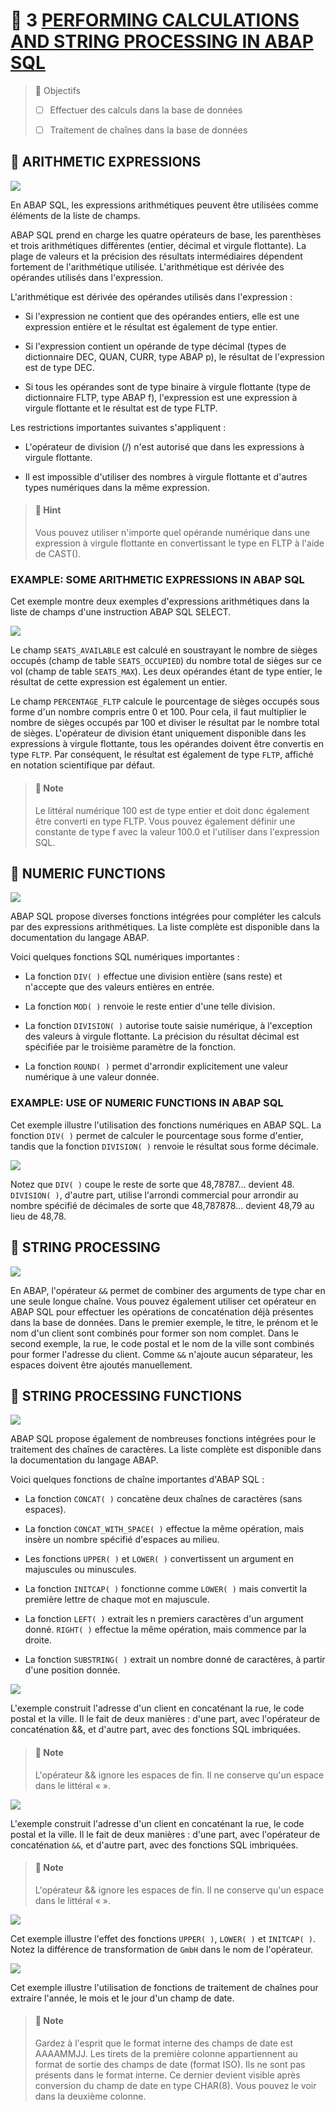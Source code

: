 # 🌸 3 [PERFORMING CALCULATIONS AND STRING PROCESSING IN ABAP SQL](https://learning.sap.com/learning-journeys/acquire-core-abap-skills/performing-calculations-and-string-processing-in-abap-sql_a158cbc9-7ada-422d-8759-eadb13078a13)

> 🌺 Objectifs
>
> - [ ] Effectuer des calculs dans la base de données
>
> - [ ] Traitement de chaînes dans la base de données

## 🌸 ARITHMETIC EXPRESSIONS

![](./assets/1-Arithmetic_Expresssions_001.png)

En ABAP SQL, les expressions arithmétiques peuvent être utilisées comme éléments de la liste de champs.

ABAP SQL prend en charge les quatre opérateurs de base, les parenthèses et trois arithmétiques différentes (entier, décimal et virgule flottante). La plage de valeurs et la précision des résultats intermédiaires dépendent fortement de l'arithmétique utilisée. L'arithmétique est dérivée des opérandes utilisés dans l'expression.

L'arithmétique est dérivée des opérandes utilisés dans l'expression :

- Si l'expression ne contient que des opérandes entiers, elle est une expression entière et le résultat est également de type entier.

- Si l'expression contient un opérande de type décimal (types de dictionnaire DEC, QUAN, CURR, type ABAP p), le résultat de l'expression est de type DEC.

- Si tous les opérandes sont de type binaire à virgule flottante (type de dictionnaire FLTP, type ABAP f), l'expression est une expression à virgule flottante et le résultat est de type FLTP.

Les restrictions importantes suivantes s'appliquent :

- L'opérateur de division (/) n'est autorisé que dans les expressions à virgule flottante.

- Il est impossible d'utiliser des nombres à virgule flottante et d'autres types numériques dans la même expression.

> #### 🍧 Hint
>
> Vous pouvez utiliser n'importe quel opérande numérique dans une expression à virgule flottante en convertissant le type en FLTP à l'aide de CAST().

### EXAMPLE: SOME ARITHMETIC EXPRESSIONS IN ABAP SQL

Cet exemple montre deux exemples d'expressions arithmétiques dans la liste de champs d'une instruction ABAP SQL SELECT.

![](./assets/1-Arithmetic_Expresssions_002.png)

Le champ `SEATS_AVAILABLE` est calculé en soustrayant le nombre de sièges occupés (champ de table `SEATS_OCCUPIED`) du nombre total de sièges sur ce vol (champ de table `SEATS_MAX`). Les deux opérandes étant de type entier, le résultat de cette expression est également un entier.

Le champ `PERCENTAGE_FLTP` calcule le pourcentage de sièges occupés sous forme d'un nombre compris entre 0 et 100. Pour cela, il faut multiplier le nombre de sièges occupés par 100 et diviser le résultat par le nombre total de sièges. L'opérateur de division étant uniquement disponible dans les expressions à virgule flottante, tous les opérandes doivent être convertis en type `FLTP`. Par conséquent, le résultat est également de type `FLTP`, affiché en notation scientifique par défaut.

> #### 🍧 Note
>
> Le littéral numérique 100 est de type entier et doit donc également être converti en type FLTP. Vous pouvez également définir une constante de type f avec la valeur 100.0 et l'utiliser dans l'expression SQL.

## 🌸 NUMERIC FUNCTIONS

![](./assets/2-Numeric_Functions_001.png)

ABAP SQL propose diverses fonctions intégrées pour compléter les calculs par des expressions arithmétiques. La liste complète est disponible dans la documentation du langage ABAP.

Voici quelques fonctions SQL numériques importantes :

- La fonction `DIV( )` effectue une division entière (sans reste) et n'accepte que des valeurs entières en entrée.

- La fonction `MOD( )` renvoie le reste entier d'une telle division.

- La fonction `DIVISION( )` autorise toute saisie numérique, à l'exception des valeurs à virgule flottante. La précision du résultat décimal est spécifiée par le troisième paramètre de la fonction.

- La fonction `ROUND( )` permet d'arrondir explicitement une valeur numérique à une valeur donnée.

### EXAMPLE: USE OF NUMERIC FUNCTIONS IN ABAP SQL

Cet exemple illustre l'utilisation des fonctions numériques en ABAP SQL. La fonction `DIV( )` permet de calculer le pourcentage sous forme d'entier, tandis que la fonction `DIVISION( )` renvoie le résultat sous forme décimale.

![](./assets/2-Numeric_Functions_002.png)

Notez que `DIV( )` coupe le reste de sorte que 48,78787… devient 48. `DIVISION( )`, d'autre part, utilise l'arrondi commercial pour arrondir au nombre spécifié de décimales de sorte que 48,787878… devient 48,79 au lieu de 48,78.

## 🌸 STRING PROCESSING

![](./assets/3-StringProcessing_001.png)

En ABAP, l'opérateur `&&` permet de combiner des arguments de type char en une seule longue chaîne. Vous pouvez également utiliser cet opérateur en ABAP SQL pour effectuer les opérations de concaténation déjà présentes dans la base de données. Dans le premier exemple, le titre, le prénom et le nom d'un client sont combinés pour former son nom complet. Dans le second exemple, la rue, le code postal et le nom de la ville sont combinés pour former l'adresse du client. Comme `&&` n'ajoute aucun séparateur, les espaces doivent être ajoutés manuellement.

## 🌸 STRING PROCESSING FUNCTIONS

![](./assets/4-StringProcessingFunctions_001.png)

ABAP SQL propose également de nombreuses fonctions intégrées pour le traitement des chaînes de caractères. La liste complète est disponible dans la documentation du langage ABAP.

Voici quelques fonctions de chaîne importantes d'ABAP SQL :

- La fonction `CONCAT( )` concatène deux chaînes de caractères (sans espaces).

- La fonction `CONCAT_WITH_SPACE( )` effectue la même opération, mais insère un nombre spécifié d'espaces au milieu.

- Les fonctions `UPPER( )` et `LOWER( )` convertissent un argument en majuscules ou minuscules.

- La fonction `INITCAP( )` fonctionne comme `LOWER( )` mais convertit la première lettre de chaque mot en majuscule.

- La fonction `LEFT( )` extrait les n premiers caractères d'un argument donné. `RIGHT( )` effectue la même opération, mais commence par la droite.

- La fonction `SUBSTRING( )` extrait un nombre donné de caractères, à partir d'une position donnée.

![](./assets/4-StringProcessingFunctions_002.png)

L'exemple construit l'adresse d'un client en concaténant la rue, le code postal et la ville. Il le fait de deux manières : d'une part, avec l'opérateur de concaténation &&, et d'autre part, avec des fonctions SQL imbriquées.

> #### 🍧 Note
>
> L'opérateur && ignore les espaces de fin. Il ne conserve qu'un espace dans le littéral « ».

![](./assets/4-StringProcessingFunctions_003.png)

L'exemple construit l'adresse d'un client en concaténant la rue, le code postal et la ville. Il le fait de deux manières : d'une part, avec l'opérateur de concaténation `&&`, et d'autre part, avec des fonctions SQL imbriquées.

> #### 🍧 Note
>
> L'opérateur && ignore les espaces de fin. Il ne conserve qu'un espace dans le littéral « ».

![](./assets/4-StringProcessingFunctions_003.png)

Cet exemple illustre l'effet des fonctions `UPPER( )`, `LOWER( )` et `INITCAP( )`. Notez la différence de transformation de `GmbH` dans le nom de l'opérateur.

![](./assets/4-StringProcessingFunctions_004.png)

Cet exemple illustre l'utilisation de fonctions de traitement de chaînes pour extraire l'année, le mois et le jour d'un champ de date.

> #### 🍧 Note
>
> Gardez à l'esprit que le format interne des champs de date est AAAAMMJJ. Les tirets de la première colonne appartiennent au format de sortie des champs de date (format ISO). Ils ne sont pas présents dans le format interne. Ce dernier devient visible après conversion du champ de date en type CHAR(8). Vous pouvez le voir dans la deuxième colonne.
